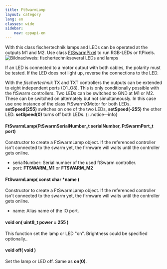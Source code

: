 ```yaml
---
title: FtSwarmLamp
layout: category
lang: en
classes: wide
sidebar:
    nav: cppapi-en
---
```

<div class="apicontainer">
    <div class="apileft">
        With this class fischertechnik lamps and LEDs can be operated at the outputs M1 and M2. Use class <a href="FtSwarmPixel">FtSwarmPixel</a> to run RGB-LEDs or ftPixels.
    </div>
    <div class="apiright apiimg"><img title="Bildnachweis: fischertechnik" src="/assets/img/LampLedDisplay/kombi.png">several LEDs and lamps</div>
</div>

If an LED is connected to a motor output with both cables, the polarity must be tested. If the LED does not light up, reverse the connections to the LED.

With the *fischertechnik* TX and TXT controllers the outputs can be extended to eight independent ports (O1..O8). This is only conditionally possible with the ftSwarm controllers. Two LEDs can be switched to GND at M1 or M2. These can be switched on alternately but not simultaneously. In this case use one instance of the class FtSwarmXMotor for both LEDs. **setSpeed(255)** switches on one of the two LEDs, **setSpeed(-255)** the other LED. **setSpeed(0)** turns off both LEDs.
{: .notice--info}

#### FtSwarmLamp(FtSwarmSerialNumber_t serialNumber, FtSwarmPort_t port)

Constructor to create a FtSwarmLamp object. If the referenced controller isn't connected to the swarm yet, the firmware will waits until the controller gets online.

- serialNumber: Serial number of the used ftSwarm controller.
- port: **FTSWARM_M1** or **FTSWARM_M2**

#### FtSwarmLamp( const char *name )

Constructor to create a FtSwarmLamp object. If the referenced controller isn't connected to the swarm yet, the firmware will waits until the controller gets online.

- name: Alias name of the IO port.

#### void on( uint8_t power = 255 )

This function set the lamp or LED "on". Brightness could be specified optionally..

#### void off( void )

Set the lamp or LED off. Same as **on(0)**.